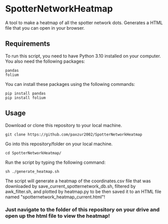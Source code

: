 # SpotterNetworkHeatmap
A tool to make a heatmap of all the spotter network dots. Generates a HTML file that you can open in your browser.

## Requirements
To run this script, you need to have Python 3.10 installed on your computer. You also need the following packages:
```
pandas
folium
```
You can install these packages using the following commands:

```
pip install pandas
pip install folium
```

## Usage
Download or clone this repository to your local machine.

```
git clone https://github.com/paxzur2002/SpotterNetworkHeatmap
```

Go into this repository/folder on your local machine.

```
cd SpotterNetworkHeatmap/
```

Run the script by typing the following command:

```
sh ./generate_heatmap.sh
```
The script will generate a heatmap of the coordinates.csv file that was downloaded by save_current_spotternetwork_db.sh, filtered by awk_filter.sh, and plotted by heatmap.py to be then saved it to an HTML file named "spotternetwork_heatmap_current.html"!

### Just navigate to the folder of this repository on your drive and open up the html file to view the heatmap!
